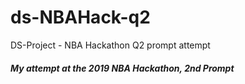# ds-NBAHack-q2
DS-Project - NBA Hackathon Q2 prompt attempt



##### My attempt at the 2019 NBA Hackathon, 2nd Prompt


